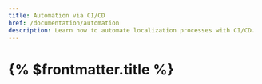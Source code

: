 ```yaml
---
title: Automation via CI/CD
href: /documentation/automation
description: Learn how to automate localization processes with CI/CD.
---
```


# {% $frontmatter.title %}
